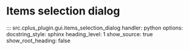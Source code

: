 # Items selection dialog

::: src.cplus_plugin.gui.items_selection_dialog
    handler: python
    options:
        docstring_style: sphinx
        heading_level: 1
        show_source: true
        show_root_heading: false